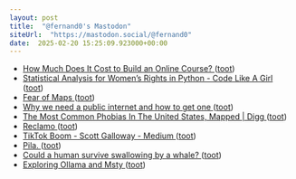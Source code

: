 ```yaml
---
layout: post
title:  "@fernand0's Mastodon"
siteUrl:  "https://mastodon.social/@fernand0"
date:  2025-02-20 15:25:09.923000+00:00
---
```

*  [How Much Does It Cost to Build an Online Course? ](https://onedtech.philhillaa.com/p/how-much-does-it-cost-to-build-an-online-cours) ([toot](https://mastodon.social/@fernand0/114036907043723583))
*  [Statistical Analysis for Women’s Rights in Python - Code Like A Girl ](https://code.likeagirl.io/statistical-analysis-for-women-rights-in-python-19db107f85a) ([toot](https://mastodon.social/@fernand0/114036247352356575))
*  [Fear of Maps ](https://www.geographyrealm.com/fear-maps) ([toot](https://mastodon.social/@fernand0/114035962130193108))
*  [Why we need a public internet and how to get one ](https://www.theverge.com/2022/5/23/23125917/ben-tarnoff-public-internet-intervie) ([toot](https://mastodon.social/@fernand0/114035788289378119))
*  [The Most Common Phobias In The United States, Mapped \| Digg ](https://digg.com/human-nature/link/the-most-common-phobias-in-the-united-states-mapped-F7vPTAdds) ([toot](https://mastodon.social/@fernand0/114035537093985411))
*  [Reclamo ](https://www.flickr.com/photos/fernand0/54316577335) ([toot](https://mastodon.social/@fernand0/114035419429682301))
*  [TikTok Boom - Scott Galloway - Medium ](https://medium.com/@profgalloway/tiktok-boom-c47b017bdaa) ([toot](https://mastodon.social/@fernand0/114033802642135740))
*  [Pila. ](https://avecesunafoto.wordpress.com/2025/02/18/pila) ([toot](https://mastodon.social/@fernand0/114031929816491172))
*  [Could a human survive swallowing by a whale?  ](https://www.thenakedscientists.com/articles/questions/could-human-survive-swallowing-whale) ([toot](https://mastodon.social/@fernand0/114031875950707390))
*  [Exploring Ollama and Msty ](https://mglink.org/2025/02/13/exploring-ollama-and-msty) ([toot](https://mastodon.social/@fernand0/114031780494743556))
